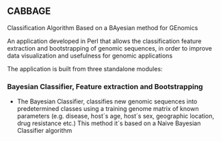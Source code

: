 ## CABBAGE
Classification Algorithm Based on a BAyesian method for GEnomics

An application developed in Perl that allows the classification feature extraction and bootstrapping of genomic sequences, in order to improve data visualization and usefulness for genomic applications

The application is built from three standalone modules:
### Bayesian Classifier, Feature extraction and Bootstrapping

*   The Bayesian Classifier, classifies new genomic sequences into predetermined classes using a training genome matrix of known parameters (e.g. disease, host´s age, host´s sex, geographic location, drug resistance etc.)
This method it´s based on a Naive Bayesian Classifier algorithm 

